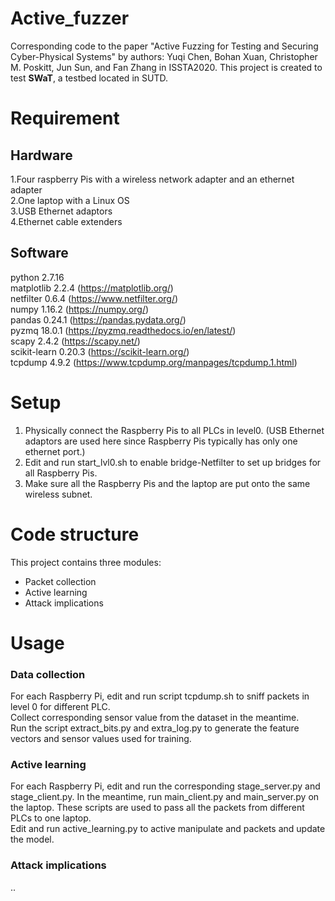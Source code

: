 # Active_fuzzer
Corresponding code to the paper "Active Fuzzing for Testing and Securing Cyber-Physical Systems" by authors: Yuqi Chen, Bohan Xuan, Christopher M. Poskitt, Jun Sun, and Fan Zhang in ISSTA2020. This project is created to test **SWaT**, a testbed located in SUTD.


# Requirement
## Hardware
1.Four raspberry Pis with a wireless network adapter and an ethernet adapter  
2.One laptop with a Linux OS  
3.USB Ethernet adaptors  
4.Ethernet cable extenders  

## Software
python 2.7.16    
matplotlib 2.2.4 (https://matplotlib.org/)   
netfilter 0.6.4 (https://www.netfilter.org/)  
numpy 1.16.2  (https://numpy.org/)  
pandas 0.24.1 (https://pandas.pydata.org/)  
pyzmq 18.0.1  (https://pyzmq.readthedocs.io/en/latest/)  
scapy 2.4.2 (https://scapy.net/)    
scikit-learn 0.20.3 (https://scikit-learn.org/)  
tcpdump 4.9.2  (https://www.tcpdump.org/manpages/tcpdump.1.html)  
# Setup

1. Physically connect the Raspberry Pis to all PLCs in level0. (USB Ethernet adaptors are used here since Raspberry Pis typically has only one ethernet port.) 
2. Edit and run start_lvl0.sh to enable bridge-Netfilter to set up bridges for all Raspberry Pis.
3. Make sure all the Raspberry Pis and the laptop are put onto the same wireless subnet.     


# Code structure
This project contains three modules:
* Packet collection
* Active learning
* Attack implications


# Usage
### Data collection
For each Raspberry Pi, edit and run script tcpdump.sh to sniff packets in level 0 for different PLC.  
Collect corresponding sensor value from the dataset in the meantime.  
Run the script extract_bits.py and extra_log.py to generate the feature vectors and sensor values used for training.  
### Active learning
For each Raspberry Pi, edit and run the corresponding stage_server.py and stage_client.py. In the meantime, run main_client.py and main_server.py on the laptop. These scripts are used to pass all the packets from different PLCs to one laptop.   
Edit and run active_learning.py to active manipulate and packets and update the model. 
### Attack implications
..
